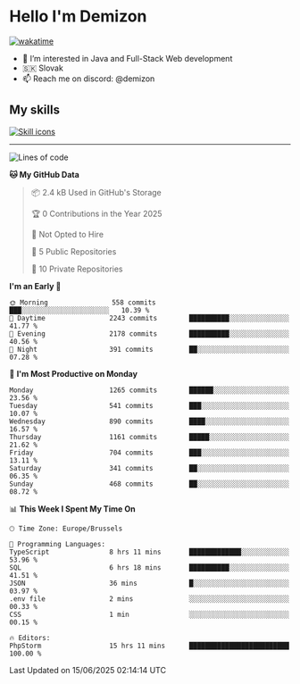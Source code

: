 # Hello I'm Demizon
[![wakatime](https://wakatime.com/badge/user/6ad1949f-d6d7-44f9-9eee-c35e54cc499b.svg)](https://wakatime.com/@6ad1949f-d6d7-44f9-9eee-c35e54cc499b)
- 👀 I’m interested in Java and Full-Stack Web development
- 🇸🇰 Slovak
- 📫 Reach me on discord: @demizon

## My skills
[![Skill icons](https://skillicons.dev/icons?i=java,js,ts,html,css,react,nextjs,tailwind,supabase,py,git,docker,linux,mysql,postgres,mongo&theme=dark)](https://github.com/Demizon3433)

---

<!--START_SECTION:waka-->
![Lines of code](https://img.shields.io/badge/From%20Hello%20World%20I%27ve%20Written-1.8%20million%20lines%20of%20code-blue)

**🐱 My GitHub Data** 

> 📦 2.4 kB Used in GitHub's Storage 
 > 
> 🏆 0 Contributions in the Year 2025
 > 
> 🚫 Not Opted to Hire
 > 
> 📜 5 Public Repositories 
 > 
> 🔑 10 Private Repositories 
 > 
**I'm an Early 🐤** 

```text
🌞 Morning                558 commits         ███░░░░░░░░░░░░░░░░░░░░░░   10.39 % 
🌆 Daytime                2243 commits        ██████████░░░░░░░░░░░░░░░   41.77 % 
🌃 Evening                2178 commits        ██████████░░░░░░░░░░░░░░░   40.56 % 
🌙 Night                  391 commits         ██░░░░░░░░░░░░░░░░░░░░░░░   07.28 % 
```
📅 **I'm Most Productive on Monday** 

```text
Monday                   1265 commits        ██████░░░░░░░░░░░░░░░░░░░   23.56 % 
Tuesday                  541 commits         ███░░░░░░░░░░░░░░░░░░░░░░   10.07 % 
Wednesday                890 commits         ████░░░░░░░░░░░░░░░░░░░░░   16.57 % 
Thursday                 1161 commits        █████░░░░░░░░░░░░░░░░░░░░   21.62 % 
Friday                   704 commits         ███░░░░░░░░░░░░░░░░░░░░░░   13.11 % 
Saturday                 341 commits         ██░░░░░░░░░░░░░░░░░░░░░░░   06.35 % 
Sunday                   468 commits         ██░░░░░░░░░░░░░░░░░░░░░░░   08.72 % 
```


📊 **This Week I Spent My Time On** 

```text
🕑︎ Time Zone: Europe/Brussels

💬 Programming Languages: 
TypeScript               8 hrs 11 mins       █████████████░░░░░░░░░░░░   53.96 % 
SQL                      6 hrs 18 mins       ██████████░░░░░░░░░░░░░░░   41.51 % 
JSON                     36 mins             █░░░░░░░░░░░░░░░░░░░░░░░░   03.97 % 
.env file                2 mins              ░░░░░░░░░░░░░░░░░░░░░░░░░   00.33 % 
CSS                      1 min               ░░░░░░░░░░░░░░░░░░░░░░░░░   00.15 % 

🔥 Editors: 
PhpStorm                 15 hrs 11 mins      █████████████████████████   100.00 % 
```


 Last Updated on 15/06/2025 02:14:14 UTC
<!--END_SECTION:waka-->
